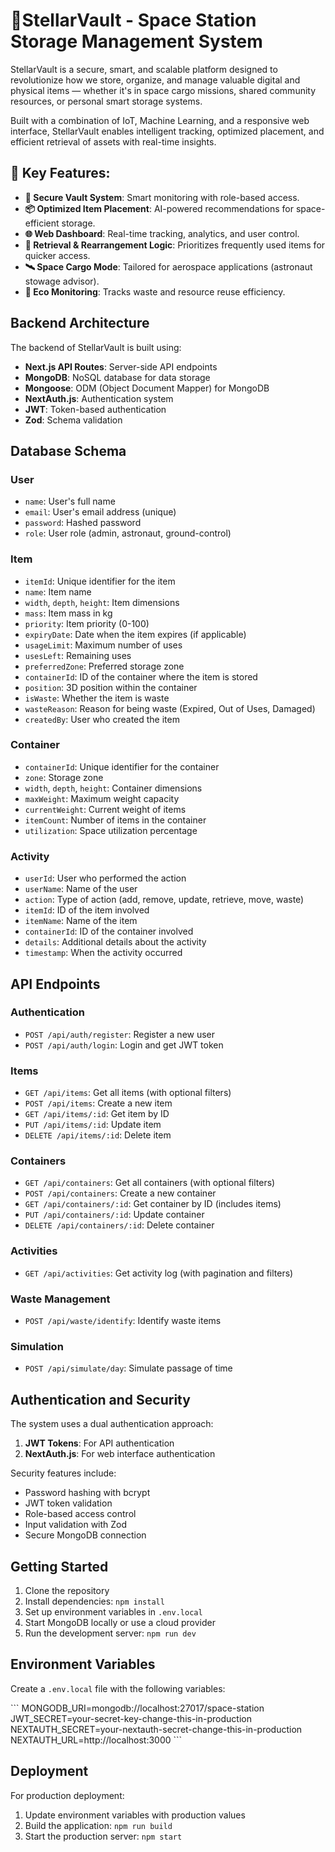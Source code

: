 # 🌌StellarVault - Space Station Storage Management System

StellarVault is a secure, smart, and scalable platform designed to revolutionize how we store, organize, and manage valuable digital and physical items — whether it's in space cargo missions, shared community resources, or personal smart storage systems.

Built with a combination of IoT, Machine Learning, and a responsive web interface, StellarVault enables intelligent tracking, optimized placement, and efficient retrieval of assets with real-time insights.

## 🚀 Key Features:

- **🔐 Secure Vault System**: Smart monitoring with role-based access.
- **📦 Optimized Item Placement**: AI-powered recommendations for space-efficient storage.
- **🌐 Web Dashboard**: Real-time tracking, analytics, and user control.
- **🔁 Retrieval & Rearrangement Logic**: Prioritizes frequently used items for quicker access.
- **🛰️ Space Cargo Mode**: Tailored for aerospace applications (astronaut stowage advisor).
- **🌱 Eco Monitoring**: Tracks waste and resource reuse efficiency.

## Backend Architecture

The backend of StellarVault is built using:

- **Next.js API Routes**: Server-side API endpoints
- **MongoDB**: NoSQL database for data storage
- **Mongoose**: ODM (Object Document Mapper) for MongoDB
- **NextAuth.js**: Authentication system
- **JWT**: Token-based authentication
- **Zod**: Schema validation

## Database Schema

### User
- `name`: User's full name
- `email`: User's email address (unique)
- `password`: Hashed password
- `role`: User role (admin, astronaut, ground-control)

### Item
- `itemId`: Unique identifier for the item
- `name`: Item name
- `width`, `depth`, `height`: Item dimensions
- `mass`: Item mass in kg
- `priority`: Item priority (0-100)
- `expiryDate`: Date when the item expires (if applicable)
- `usageLimit`: Maximum number of uses
- `usesLeft`: Remaining uses
- `preferredZone`: Preferred storage zone
- `containerId`: ID of the container where the item is stored
- `position`: 3D position within the container
- `isWaste`: Whether the item is waste
- `wasteReason`: Reason for being waste (Expired, Out of Uses, Damaged)
- `createdBy`: User who created the item

### Container
- `containerId`: Unique identifier for the container
- `zone`: Storage zone
- `width`, `depth`, `height`: Container dimensions
- `maxWeight`: Maximum weight capacity
- `currentWeight`: Current weight of items
- `itemCount`: Number of items in the container
- `utilization`: Space utilization percentage

### Activity
- `userId`: User who performed the action
- `userName`: Name of the user
- `action`: Type of action (add, remove, update, retrieve, move, waste)
- `itemId`: ID of the item involved
- `itemName`: Name of the item
- `containerId`: ID of the container involved
- `details`: Additional details about the activity
- `timestamp`: When the activity occurred

## API Endpoints

### Authentication
- `POST /api/auth/register`: Register a new user
- `POST /api/auth/login`: Login and get JWT token

### Items
- `GET /api/items`: Get all items (with optional filters)
- `POST /api/items`: Create a new item
- `GET /api/items/:id`: Get item by ID
- `PUT /api/items/:id`: Update item
- `DELETE /api/items/:id`: Delete item

### Containers
- `GET /api/containers`: Get all containers (with optional filters)
- `POST /api/containers`: Create a new container
- `GET /api/containers/:id`: Get container by ID (includes items)
- `PUT /api/containers/:id`: Update container
- `DELETE /api/containers/:id`: Delete container

### Activities
- `GET /api/activities`: Get activity log (with pagination and filters)

### Waste Management
- `POST /api/waste/identify`: Identify waste items

### Simulation
- `POST /api/simulate/day`: Simulate passage of time

## Authentication and Security

The system uses a dual authentication approach:

1. **JWT Tokens**: For API authentication
2. **NextAuth.js**: For web interface authentication

Security features include:
- Password hashing with bcrypt
- JWT token validation
- Role-based access control
- Input validation with Zod
- Secure MongoDB connection

## Getting Started

1. Clone the repository
2. Install dependencies: `npm install`
3. Set up environment variables in `.env.local`
4. Start MongoDB locally or use a cloud provider
5. Run the development server: `npm run dev`

## Environment Variables

Create a `.env.local` file with the following variables:

\`\`\`
MONGODB_URI=mongodb://localhost:27017/space-station
JWT_SECRET=your-secret-key-change-this-in-production
NEXTAUTH_SECRET=your-nextauth-secret-change-this-in-production
NEXTAUTH_URL=http://localhost:3000
\`\`\`

## Deployment

For production deployment:

1. Update environment variables with production values
2. Build the application: `npm run build`
3. Start the production server: `npm start`
